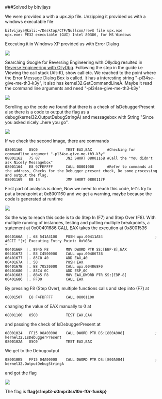 ###Solved by bitvijays

We were provided a with a upx.zip file. Unzipping it provided us with a windows executable file

```
bitvijays@kali:~/Desktop/CTF/Nullcon/rev$ file upx.exe 
upx.exe: PE32 executable (GUI) Intel 80386, for MS Windows
```
Executing it in Windows XP provided us with Error Dialog

![](/images/2015/hackim/reversing200/upx1.png)

Searching Google for Reversing Engineering with Ollydbg resulted in <a href="http://resources.infosecinstitute.com/reverse-engineering-ollydbg/">Reverse Engineering with OllyDbg</a>. Following the step in the guide i.e Viewing the call stack (Alt-K), show call etc. We reached to the point where the Error Message Dialog Box is called. It has a interesting string "-pl34se-give-me-th3-k3y", it also has kernel32.GetCommandLineA. Maybe it read the command line arguments and need "-pl34se-give-me-th3-k3y"

![](/images/2015/hackim/reversing200/upx2.png)

Scrolling up the code we found that there is a check of IsDebuggerPresent also there is a code to output the flag as a debug(kernel32.OutputDebugStringA) and messagebox with String "Since you asked nicely...here you go".

![](/images/2015/hackim/reversing200/upx3.png)

If we check the second image, there are commands 
```
08001160   85C0             TEST EAX,EAX       #Checking for commandline argument "-pl34se-give-me-th3-k3y"
08001162   75 07            JNZ SHORT 0800116B #Call the "You didn't ask Nicely Messagebox"
08001164   E8 97FEFFFF      CALL 08001000      #Refer to commands at the address, Checks for the Debugger present check, Do some processing and output the flag.
08001169   EB 14            JMP SHORT 0800117F
```
First part of analysis is done, Now we need to reach this code, let's try to put a breakpoint at 0x8001160 and we get a warning, maybe because the code is generated at runtime

![](/images/2015/hackim/reversing200/upx4.png)

So the way to reach this code is to do Step In (F7) and Step Over (F8). With multiple running of instances, testing and putting multiple breakpoints, a statement at 0x00401686 CALL EAX takes the execution at 0x8001536
```
0040166A  |. 68 541A4100    PUSH upx.00411A54                        ;  ASCII "[+] Executing Entry Point: 0x%08x
"
0040166F  |. 8945 F8        MOV DWORD PTR SS:[EBP-8],EAX
00401672  |. E8 C4500000    CALL upx.0040673B
00401677  |. 83C0 40        ADD EAX,40
0040167A  |. 50             PUSH EAX
0040167B  |. E8 70520000    CALL upx.004068F0
00401680  |. 83C4 0C        ADD ESP,0C
00401683  |. 8B45 F8        MOV EAX,DWORD PTR SS:[EBP-8]
00401686  |. FFD0           CALL EAX
```

By pressing F8 (Step Over), multiple functions calls and step into (F7) at 
```
08001507   E8 F4FBFFFF      CALL 08001100
```
changing the value of EAX manually to 0 at
```
08001160   85C0             TEST EAX,EAX
```
and passing the check of IsDebuggerPresent at 
```
08001024   FF15 08A00008    CALL DWORD PTR DS:[800A008]              ; kernel32.IsDebuggerPresent
0800102A   85C0             TEST EAX,EAX
```
We get to the Debugoutput
```
080010E5   FF15 04A00008    CALL DWORD PTR DS:[800A004]              ; kernel32.OutputDebugStringA
```

and got the flag

![](/images/2015/hackim/reversing200/upx5.png)

The flag is **flag{s1mpl3-c0mpr3ss10n-f0r-fun&p}**



